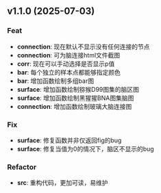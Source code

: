 ## v1.1.0 (2025-07-03)

### Feat

- **connection**: 现在默认不显示没有任何连接的节点
- **connection**: 可为脑连接html文件截图
- **corr**: 现在可以手动选择是否显示p值
- **bar**: 每个独立的样本点都能够指定颜色
- **bar**: 增加函数绘制多组bar图
- **surface**: 增加函数绘制猕猴D99图集的脑区图
- **surface**: 增加函数绘制黑猩猩BNA图集脑图
- **connection**: 增加函数绘制玻璃大脑连接图

### Fix

- **surface**: 修复函数并非仅返回fig的bug
- **surface**: 修复当值为0的情况下，脑区不显示的bug

### Refactor

- **src**: 重构代码，更加可读，易维护

